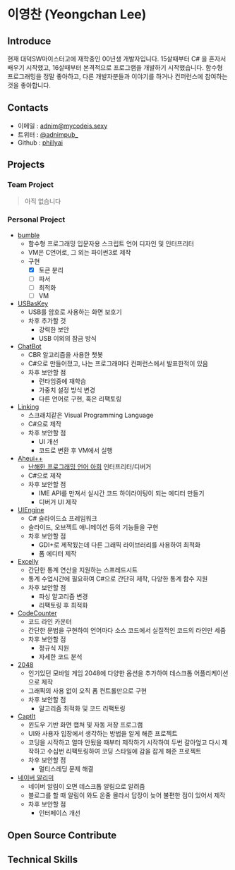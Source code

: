 # 이영찬 (Yeongchan Lee)

## Introduce

현재 대덕SW마이스터고에 재학중인 00년생 개발자입니다. 15살때부터 C# 을 혼자서 배우기 시작했고, 16살때부터 본격적으로 프로그램을 개발하기 시작했습니다. 함수형 프로그래밍을 정말 좋아하고, 다른 개발자분들과 이야기를 하거나 컨퍼런스에 참여하는 것을 좋아합니다.

## Contacts

- 이메일 : [adnim@mycodeis.sexy](mailto:adnim@mycodeis.sexy)
- 트위터 : [@adnimpub_](https://twitter.com/adnimpub_)
- Github : [phillyai](https://github.com/phillyai)

## Projects

### Team Project

> 아직 없습니다

### Personal Project

- [bumble](https://github.com/phillyai/bumble)
  - 함수형 프로그래밍 입문자용 스크립트 언어 디자인 및 인터프리터
  - VM은 C언어로, 그 외는 파이썬3로 제작
  - 구현
    - [x] 토큰 분리
    - [ ] 파서
    - [ ] 최적화
    - [ ] VM
- [USBasKey](https://github.com/phillyai/USBasKey)
  - USB를 암호로 사용하는 화면 보호기
  - 차후 추가할 것
    - 강력한 보안
    - USB 이외의 잠금 방식
- [ChatBot](https://github.com/phillyai/ChatBot)
  - CBR 알고리즘을 사용한 챗봇
  - C#으로 만들어졌고, 나는 프로그래머다 컨퍼런스에서 발표한적이 있음
  - 차후 보안할 점
    - 런타임중에 재학습
    - 가중치 설정 방식 변경
    - 다른 언어로 구현, 혹은 리팩토링
- [Linking](https://github.com/phillyai/Linking-VPL)
  - 스크래치같은 Visual Programming Language
  - C#으로 제작
  - 차후 보안할 점
    - UI 개선
    - 코드로 변환 후 VM에서 실행
- [Aheui++](https://github.com/phillyai/Aheuiplusplus)
  - [난해한 프로그래밍 언어 아희](https://aheui.github.io/introduction.ko) 인터프리터/디버거
  - C#으로 제작
  - 차후 보안할 점
    - IME API를 만져서 실시간 코드 하이라이팅이 되는 에디터 만들기
    - 디버거 UI 제작
- [UIEngine](https://github.com/phillyai/UIEngine)
  - C# 슬라이드쇼 프레임워크
  - 슬라이드, 오브젝트 애니메이션 등의 기능들을 구현
  - 차후 보안할 점
    - GDI+로 제작됬는데 다른 그래픽 라이브러리를 사용하여 최적화
    - 폼 에디터 제작
- [Excelly](https://github.com/phillyai/Excelly)
  - 간단한 통계 연산을 지원하는 스프레드시트
  - 통계 수업시간에 필요하여 C#으로 간단히 제작, 다양한 통계 함수 지원
  - 차후 보안할 점
    - 파싱 알고리즘 변경
    - 리팩토링 후 최적화
- [CodeCounter](https://github.com/phillyai/CodeCounter)
  - 코드 라인 카운터
  - 간단한 문법을 구현하여 언어마다 소스 코드에서 실질적인 코드의 라인만 세줌
  - 차후 보안할 점
    - 정규식 지원
    - 자세한 코드 분석
- [2048](https://github.com/phillyai/2048)
  - 인기있던 모바일 게임 2048에 다양한 옵션을 추가하여 데스크톱 어플리케이션으로 제작
  - 그래픽의 사용 없이 오직 폼 컨트롤만으로 구현
  - 차후 보안할 점
    - 알고리즘 최적화 및 코드 리팩토링
- [CaptIt](https://github.com/phillyai/CaptIt_Renewer)
  - 윈도우 기반 화면 캡쳐 및 자동 저장 프로그램
  - UI와 사용자 입장에서 생각하는 방법을 알게 해준 프로젝트
  - 코딩을 시작하고 얼마 안됬을 때부터 제작하기 시작하여 두번 갈아엎고 다시 제작하고 수십번 리팩토링하여 코딩 스타일에 감을 잡게 해준 프로젝트
  - 차후 보안할 점
    - 멀티스레딩 문제 해결
- [네이버 알리미](https://github.com/phillyai/NaverAlarm)
  - 네이버 알림이 오면 데스크톱 알림으로 알려줌
  - 블로그를 할 때 알림이 와도 온줄 몰라서 답장이 늦어 불편한 점이 있어서 제작
  - 차후 보안할 점
    - 인터페이스 개선

## Open Source Contribute

## Technical Skills

